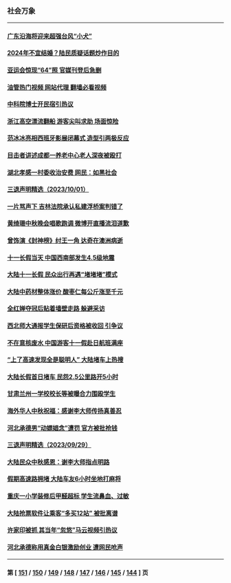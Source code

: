 ### 社会万象
---
#### [广东沿海将迎来超强台风“小犬”](../../pages/ncid282/n14087262.md?10032045) 
#### [2024年不宜结婚？陆民质疑话题炒作目的](../../pages/ncid282/n14087223.md?10032045) 
#### [亚运会惊现“64”照 官媒刊登后急删](../../pages/ncid282/n14087020.md?10032045) 
#### [油管热门视频 网站代理 翻墙必看视频](http://138.2.39.72:81/youtube.html?epic-marker?10032045)
#### [中科院博士开民宿引热议](../../pages/ncid282/n14087100.md?10032045) 
#### [浙江高空漂流翻船 游客尖叫求助 场面惊险](../../pages/ncid282/n14087036.md?10032045) 
#### [范冰冰亮相西班牙影展闭幕式 造型引两极反应](../../pages/ncid282/n14086919.md?10032045) 
#### [目击者讲述成都一养老中心老人深夜被殴打](../../pages/ncid282/n14086507.md?10032045) 
#### [湖北孝感一村委收治安费 网民：如黑社会](../../pages/ncid282/n14086443.md?10032045) 
#### [三退声明精选（2023/10/01）](../../pages/ncid282/n14086298.md?10032045) 
#### [一片骂声下 吉林法院承认私建浮桥案判错了](../../pages/ncid282/n14086111.md?10032045) 
#### [黄绮珊中秋晚会唱歌跑调 微博开直播流泪道歉](../../pages/ncid282/n14086050.md?10032045) 
#### [曾饰演《封神榜》纣王一角 达奇在澳洲病逝](../../pages/ncid282/n14086077.md?10032045) 
#### [十一长假当天 中国西南部发生4.5级地震](../../pages/ncid282/n14085986.md?10032045) 
#### [大陆十一长假 民众出行再遇“堵堵堵”模式](../../pages/ncid282/n14085912.md?10032045) 
#### [大陆中药材整体涨价 酸枣仁每公斤涨至千元](../../pages/ncid282/n14085677.md?10032045) 
#### [全红婵夺冠后贴着墙壁走路 躲避采访](../../pages/ncid282/n14085782.md?10032045) 
#### [西北师大通报学生保研后资格被收回 引争议](../../pages/ncid282/n14085517.md?10032045) 
#### [不在意核废水 中国游客十一假赴日航班满座](../../pages/ncid282/n14085433.md?10032045) 
#### [“上了高速发现全是聪明人” 大陆堵车上热搜](../../pages/ncid282/n14085303.md?10032045) 
#### [大陆长假首日堵车 民怨2.5公里路开5小时](../../pages/ncid282/n14085399.md?10032045) 
#### [甘肃兰州一学校校长等被曝合力围殴学生](../../pages/ncid282/n14085390.md?10032045) 
#### [海外华人中秋祝福：感谢李大师传扬真善忍](../../pages/ncid282/n14084649.md?10032045) 
#### [河北承德男“动嫖娼念”遭罚 官方被批抢钱](../../pages/ncid282/n14085069.md?10032045) 
#### [三退声明精选（2023/09/29）](../../pages/ncid282/n14084858.md?10032045) 
#### [大陆民众中秋感恩：谢李大师指点明路](../../pages/ncid282/n14084624.md?10032045) 
#### [假期高速路拥堵 大陆车友6小时坐地打麻将](../../pages/ncid282/n14084431.md?10032045) 
#### [重庆一小学装修后甲醛超标 学生流鼻血、过敏](../../pages/ncid282/n14084342.md?10032045) 
#### [大陆抢票软件让乘客“多买12站” 被批离谱](../../pages/ncid282/n14084394.md?10032045) 
#### [许家印被抓 其当年“忽悠”马云视频引热议](../../pages/ncid282/n14083787.md?10032045) 
#### [河北承德称用真金白银激励创业 遭网民呛声](../../pages/ncid282/n14083864.md?10032045) 

---
#### 第 [ [151](./151.md?10032045) / [150](./150.md?10032045) / [149](./149.md?10032045) / [148](./148.md?10032045) / [147](./147.md?10032045) / [146](./146.md?10032045) / [145](./145.md?10032045) / [144](./144.md?10032045) ] 页
